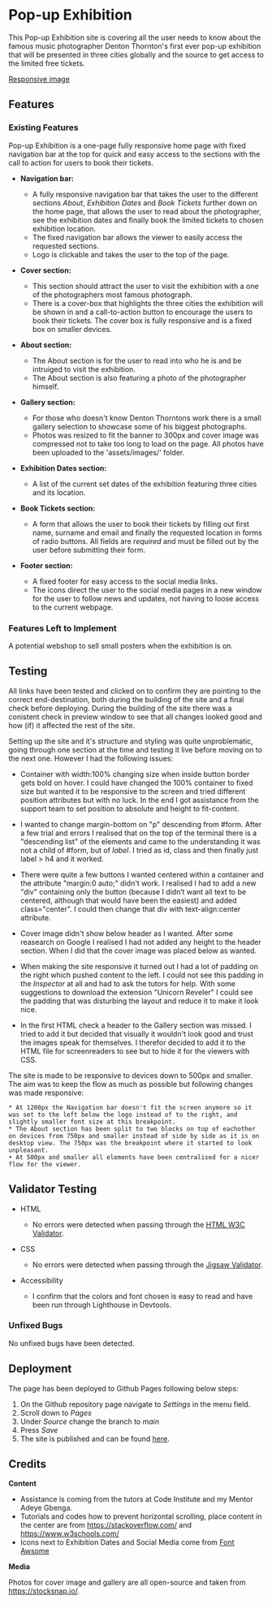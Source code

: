 # Pop-up Exhibition

This Pop-up Exhibition site is covering all the user needs to know about the famous music photographer Denton Thornton's first ever pop-up exhibition that will be presented in three cities globally and the source to get access to the limited free tickets. 

[Responsive image](/assets/media/pop-up-exhibition-responsive)

## Features

### Existing Features

Pop-up Exhibition is a one-page fully responsive home page with fixed navigation bar at the top for quick and easy access to the sections with the call to action for users to book their tickets.

* **Navigation bar:**
    * A fully responsive navigation bar that takes the user to the different sections _About_, _Exhibition Dates_ and _Book Tickets_ further down on the home page, that allows the user to read about the photographer, see the exhibition dates and finally book the limited tickets to chosen exhibition location. 
    * The fixed navigation bar allows the viewer to easily access the requested sections.
    * Logo is clickable and takes the user to the top of the page. 

* **Cover section:**
    * This section should attract the user to visit the exhibition with a one of the photographers most famous photograph. 
    * There is a cover-box that highlights the three cities the exhibition will be shown in and a call-to-action button to encourage the users to book their tickets. 
    The cover box is fully responsive and is a fixed box on smaller devices. 

* **About section:**
    * The About section is for the user to read into who he is and be intruiged to visit the exhibition. 
    * The About section is also featuring a photo of the photographer himself. 

* **Gallery section:**
    * For those who doesn't know Denton Thorntons work there is a small gallery selection to showcase some of his biggest photographs. 
    * Photos was resized to fit the banner to 300px and cover image was compressed not to take too long to load on the page. All photos have been uploaded to the 'assets/images/' folder. 

* **Exhibition Dates section:**
    * A list of the current set dates of the exhibition featuring three cities and its location. 

* **Book Tickets section:**
    * A form that allows the user to book their tickets by filling out first name, surname and email and finally the requested location in forms of radio buttons. All fields are _required_ and must be filled out by the user before submitting their form.

* **Footer section:**
    * A fixed footer for easy access to the social media links. 
    * The icons direct the user to the social media pages in a new window for the user to follow news and updates, not having to loose access to the current webpage. 


### Features Left to Implement

A potential webshop to sell small posters when the exhibition is on. 


## Testing

All links have been tested and clicked on to confirm they are pointing to the correct end-destination, both during the building of the site and a final check before deploying. 
During the building of the site there was a conistent check in preview window to see that all changes looked good and how (if) it affected the rest of the site. 

Setting up the site and it's structure and styling was quite unproblematic, going through one section at the time and testing it live before moving on to the next one. However I had the following issues:

* Container with width:100% changing size when inside button border gets bold on hover.
I could have changed the 100% container to fixed size but wanted it to be responsive to the screen and tried different position attributes but with no luck. In the end I got assistance from the support team to set position to absolute and height to fit-content. 

* I wanted to change margin-bottom on "p" descending from #form. After a few trial and errors I realised that on the top of the terminal there is a "descending list" of the elements and came to the understanding it was not a child of #form, but of _label_. I tried as id, class and then finally just label > h4 and it worked.

 * There were quite a few buttons I wanted centered within a container and the attribute "margin:0 auto;" didn't work. I realised I had to add a new "div" containing only the button (because I didn’t want all text to be centered, although that would have been the easiest) and added class="center". I could then change that div with text-align:center attribute. 

* Cover image didn't show below header as I wanted. After some reasearch on Google I realised I had not added any height to the header section. When I did that the cover image was placed below as wanted.

* When making the site responsive it turned out I had a lot of padding on the right which pushed content to the left. I could not see this padding in the _Inspector_ at all and had to ask the tutors for help. With some suggestions to download the extension "Unicorn Reveler" I could see the padding that was disturbing the layout and reduce it to make it look nice. 

* In the first HTML check a header to the Gallery section was missed. I tried to add it but decided that visually it wouldn't look good and trust the images speak for themselves. I therefor decided to add it to the HTML file for screenreaders to see but to hide it for the viewers with CSS.

The site is made to be responsive to devices down to 500px and smaller. The aim was to keep the flow as much as possible but following changes was made responsive:

    * At 1200px the Navigation bar doesn't fit the screen anymore so it was set to the left below the logo instead of to the right, and slightly smaller font size at this breakpoint.
    * The About section has been split to two blocks on top of eachother on devices from 750px and smaller instead of side by side as it is on desktop view. The 750px was the breakpoint where it started to look unpleasant.
    • At 500px and smaller all elements have been centralised for a nicer flow for the viewer. 
   
## Validator Testing

* HTML
    * No errors were detected when passing through the [HTML W3C Validator](https://validator.w3.org/nu/).

* CSS
    * No errors were detected when passing through the [Jigsaw Validator](https://jigsaw.w3.org/css-validator/).

* Accessibility 

    * I confirm that the colors and font chosen is easy to read and have been run through Lighthouse in Devtools.

### Unfixed Bugs

No unfixed bugs have been detected.

## Deployment

The page has been deployed to Github Pages following below steps:

1. On the Github repository page navigate to _Settings_ in the menu field. 
2. Scroll down to _Pages_
3. Under _Source_ change the branch to _main_
4. Press _Save_
5. The site is published and can be found [here](https://viktoriamahrberg.github.io/pop-up-exhibition/).

## Credits

**Content**

* Assistance is coming from the tutors at Code Institute and my Mentor Adeye Gbenga.
* Tutorials and codes how to prevent horizontal scrolling, place content in the center are from https://stackoverflow.com/ and https://www.w3schools.com/
* Icons next to Exhibition Dates and Social Media come from [Font Awsome](https://fontawesome.com/)

**Media**

Photos for cover image and gallery are all open-source and taken from https://stocksnap.io/.


